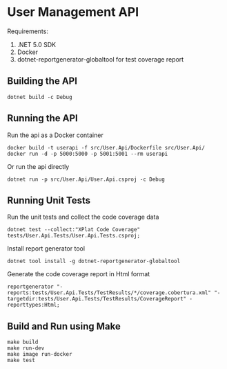 # User Management API

Requirements:
1. .NET 5.0 SDK
2. Docker
3. dotnet-reportgenerator-globaltool for test coverage report

## Building the API

```
dotnet build -c Debug
```

## Running the API

Run the api as a Docker container
```
docker build -t userapi -f src/User.Api/Dockerfile src/User.Api/
docker run -d -p 5000:5000 -p 5001:5001 --rm userapi
```

Or run the api directly
```
dotnet run -p src/User.Api/User.Api.csproj -c Debug
```

## Running Unit Tests

Run the unit tests and collect the code coverage data
```
dotnet test --collect:"XPlat Code Coverage" tests/User.Api.Tests/User.Api.Tests.csproj;
```

Install report generator tool
```
dotnet tool install -g dotnet-reportgenerator-globaltool
```

Generate the code coverage report in Html format
```
reportgenerator "-reports:tests/User.Api.Tests/TestResults/*/coverage.cobertura.xml" "-targetdir:tests/User.Api.Tests/TestResults/CoverageReport" -reporttypes:Html;
```

## Build and Run using Make

```
make build
make run-dev
make image run-docker
make test
```


